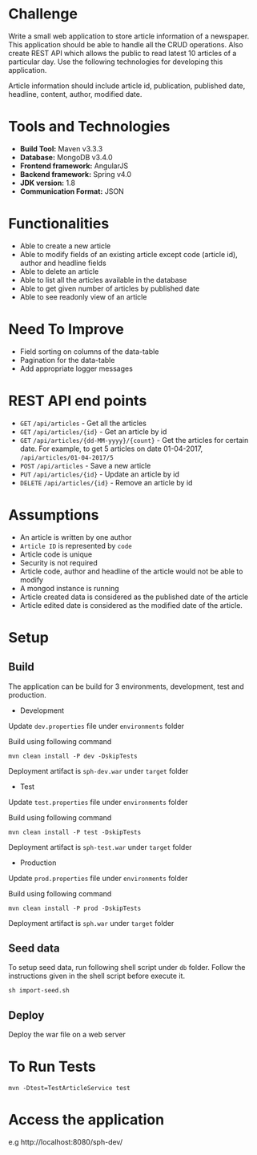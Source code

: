 # Challenge
Write a small web application to store article information of a newspaper. This application should be able to handle all the CRUD operations. Also create REST API which allows the public to read latest 10 articles of a particular day. Use the following technologies for developing this application.

Article information should include article id, publication, published date, headline, content, author, modified date.

# Tools and Technologies
* **Build Tool:** Maven v3.3.3
* **Database:** MongoDB v3.4.0
* **Frontend framework:** AngularJS
* **Backend framework:** Spring v4.0
* **JDK version:** 1.8 
* **Communication Format:** JSON

# Functionalities
* Able to create a new article
* Able to modify fields of an existing article except code (article id), author and headline fields
* Able to delete an article
* Able to list all the articles available in the database
* Able to get given number of articles by published date 
* Able to see readonly view of an article 

# Need To Improve
* Field sorting on columns of the data-table
* Pagination for the data-table 
* Add appropriate logger messages

# REST API end points
* `GET` `/api/articles` - Get all the articles
* `GET` `/api/articles/{id}` - Get an article by id
* `GET` `/api/articles/{dd-MM-yyyy}/{count}` - Get the articles for certain date. For example, to get 5 articles on date 01-04-2017, `/api/articles/01-04-2017/5`
* `POST` `/api/articles` - Save a new article
* `PUT` `/api/articles/{id}` - Update an article by id
* `DELETE` `/api/articles/{id}` - Remove an article by id

# Assumptions
- An article is written by one author
- `Article ID` is represented by `code`
- Article code is unique
- Security is not required 
- Article code, author and headline of the article would not be able to modify
- A mongod instance is running 
- Article created data is considered as the published date of the article
- Article edited date is considered as the modified date of the article.
 
# Setup

## Build
The application can be build for 3 environments, development, test and production.
* Development

Update `dev.properties` file under `environments` folder

Build using following command 
```
mvn clean install -P dev -DskipTests 
```
Deployment artifact is `sph-dev.war` under `target` folder
 
* Test

Update `test.properties` file under `environments` folder

Build using following command 
```
mvn clean install -P test -DskipTests 
```
Deployment artifact is `sph-test.war` under `target` folder

* Production

Update `prod.properties` file under `environments` folder

Build using following command 
```
mvn clean install -P prod -DskipTests 
```
Deployment artifact is `sph.war` under `target` folder


## Seed data 
To setup seed data, run following shell script under `db` folder. Follow the instructions given in the shell script before execute it.
```
sh import-seed.sh
``` 

## Deploy
Deploy the war file on a web server

# To Run Tests
```
mvn -Dtest=TestArticleService test
``` 

# Access the application
e.g http://localhost:8080/sph-dev/
